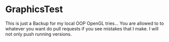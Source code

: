 # GraphicsTest
This is just a Backup for my local OOP OpenGL tries...
You are allowed to to whatever you want do pull requests if you see mistakes that I make. I will not only push running versions.
